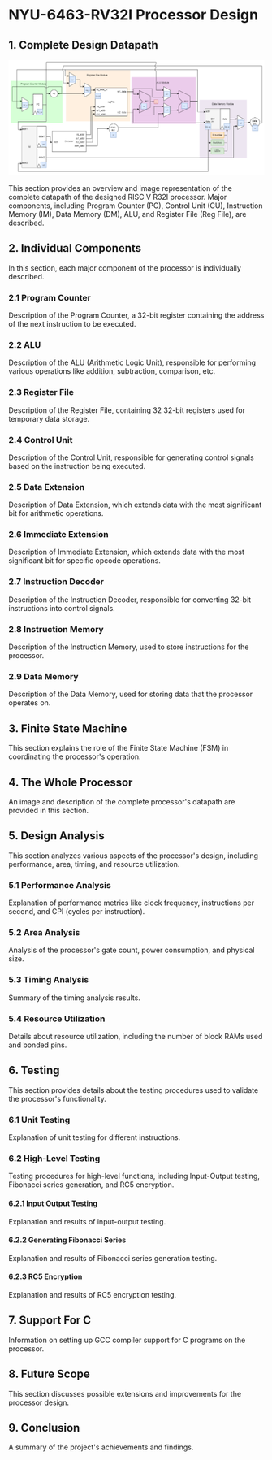 # NYU-6463-RV32I Processor Design

## 1. Complete Design Datapath

![alt text](Processor_Data_Path.png)

This section provides an overview and image representation of the complete datapath of the designed RISC V R32I processor. Major components, including Program Counter (PC), Control Unit (CU), Instruction Memory (IM), Data Memory (DM), ALU, and Register File (Reg File), are described.

## 2. Individual Components

In this section, each major component of the processor is individually described.

### 2.1 Program Counter

Description of the Program Counter, a 32-bit register containing the address of the next instruction to be executed.

### 2.2 ALU

Description of the ALU (Arithmetic Logic Unit), responsible for performing various operations like addition, subtraction, comparison, etc.

### 2.3 Register File

Description of the Register File, containing 32 32-bit registers used for temporary data storage.

### 2.4 Control Unit

Description of the Control Unit, responsible for generating control signals based on the instruction being executed.

### 2.5 Data Extension

Description of Data Extension, which extends data with the most significant bit for arithmetic operations.

### 2.6 Immediate Extension

Description of Immediate Extension, which extends data with the most significant bit for specific opcode operations.

### 2.7 Instruction Decoder

Description of the Instruction Decoder, responsible for converting 32-bit instructions into control signals.

### 2.8 Instruction Memory

Description of the Instruction Memory, used to store instructions for the processor.

### 2.9 Data Memory

Description of the Data Memory, used for storing data that the processor operates on.

## 3. Finite State Machine

This section explains the role of the Finite State Machine (FSM) in coordinating the processor's operation.

## 4. The Whole Processor

An image and description of the complete processor's datapath are provided in this section.

## 5. Design Analysis

This section analyzes various aspects of the processor's design, including performance, area, timing, and resource utilization.

### 5.1 Performance Analysis

Explanation of performance metrics like clock frequency, instructions per second, and CPI (cycles per instruction).

### 5.2 Area Analysis

Analysis of the processor's gate count, power consumption, and physical size.

### 5.3 Timing Analysis

Summary of the timing analysis results.

### 5.4 Resource Utilization

Details about resource utilization, including the number of block RAMs used and bonded pins.

## 6. Testing

This section provides details about the testing procedures used to validate the processor's functionality.

### 6.1 Unit Testing

Explanation of unit testing for different instructions.

### 6.2 High-Level Testing

Testing procedures for high-level functions, including Input-Output testing, Fibonacci series generation, and RC5 encryption.

#### 6.2.1 Input Output Testing

Explanation and results of input-output testing.

#### 6.2.2 Generating Fibonacci Series

Explanation and results of Fibonacci series generation testing.

#### 6.2.3 RC5 Encryption

Explanation and results of RC5 encryption testing.

## 7. Support For C

Information on setting up GCC compiler support for C programs on the processor.

## 8. Future Scope

This section discusses possible extensions and improvements for the processor design.

## 9. Conclusion

A summary of the project's achievements and findings.

